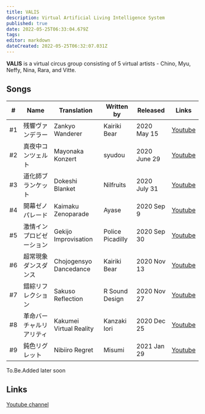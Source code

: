 ```yaml
---
title: VALIS
description: Virtual Artificial Living Intelligence System
published: true
date: 2022-05-25T06:33:04.679Z
tags: 
editor: markdown
dateCreated: 2022-05-25T06:32:07.031Z
---
```


**VALIS** is a virtual circus group consisting of 5 virtual artists - Chino, Myu, Neffy, Nina, Rara, and Vitte.

## Songs

| #   | Name     | Translation       | Written by   | Released    | Links |
| --- | -------- | ----------------- | ------------ | ----------- | ---- |
| #1  | 残響ヴァンデラー | Zankyo Wanderer | Kairiki Bear | 2020 May 15 | [Youtube](https://www.youtube.com/watch?v=naEcoX-UStg) |
| #2  | 真夜中コンツェルト | Mayonaka Konzert | syudou | 2020 June 29 | [Youtube](https://www.youtube.com/watch?v=6KWn4zKSnwo) |
| #3  | 道化師ブランケット | Dokeshi Blanket | Nilfruits | 2020 July 31 | [Youtube](https://www.youtube.com/watch?v=FvdKR_1MA0k) |
| #4  | 開幕ゼノパレード | Kaimaku Zenoparade | Ayase | 2020 Sep 9 | [Youtube](https://www.youtube.com/watch?v=EzPnmCZw02c) |
| #5  | 激情インプロビゼーション | Gekijo Improvisation | Police Picadilly | 2020 Sep 30 | [Youtube](https://www.youtube.com/watch?v=lVzF-cAn4X4) |
| #6  | 超常現象ダンスダンス | Chojogensyo Dancedance | Kairiki Bear | 2020 Nov 13 | [Youtube](https://www.youtube.com/watch?v=K3SScfB83kc) |
| #7  | 錯綜リフレクション | Sakuso Reflection | R Sound Design | 2020 Nov 27 | [Youtube](https://www.youtube.com/watch?v=PkPRM8Jo2yc) |
| #8  | 革命バーチャルリアリティ | Kakumei Virtual Reality | Kanzaki Iori | 2020 Dec 25 | [Youtube](https://www.youtube.com/watch?v=naEcoXUStg) |
| #9  | 鈍色リグレット | Nibiiro Regret | Misumi | 2021 Jan 29 | [Youtube](https://www.youtube.com/watch?v=naEcoXUStg) |

To.Be.Added later soon

## Links
[Youtube channel](https://www.youtube.com/channel/UCx0uRc5HF-rFDEQ7lmNYKEw)